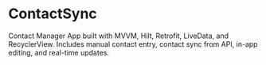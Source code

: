 # ContactSync
 Contact Manager App built with MVVM, Hilt, Retrofit, LiveData, and RecyclerView. Includes manual contact entry, contact sync from API, in-app editing, and real-time updates. 

